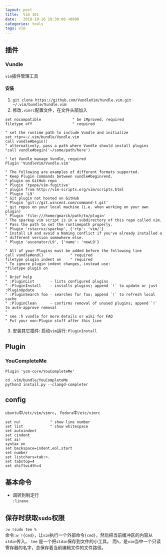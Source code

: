 ```yaml
---
layout: post
title:  Vim 101
date:   2018-10-16 19:30:00 +0800
categories: tools
tags: vim
---
```


## 插件

### Vundle

`vim`插件管理工具

#### 安装

1. `git clone https://github.com/VundleVim/Vundle.vim.git ~/.vim/bundle/Vundle.vim`
2. 修改`.vimrc`配置文件，在文件头部加入

```vimrc
set nocompatible              " be iMproved, required
filetype off                  " required

" set the runtime path to include Vundle and initialize
set rtp+=~/.vim/bundle/Vundle.vim
call vundle#begin()
" alternatively, pass a path where Vundle should install plugins
"call vundle#begin('~/some/path/here')

" let Vundle manage Vundle, required
Plugin 'VundleVim/Vundle.vim'

" The following are examples of different formats supported.
" Keep Plugin commands between vundle#begin/end.
" plugin on GitHub repo
" Plugin 'tpope/vim-fugitive'
" plugin from http://vim-scripts.org/vim/scripts.html
" Plugin 'L9'
" Git plugin not hosted on GitHub
" Plugin 'git://git.wincent.com/command-t.git'
" git repos on your local machine (i.e. when working on your own plugin)
" Plugin 'file:///home/gmarik/path/to/plugin'
" The sparkup vim script is in a subdirectory of this repo called vim.
" Pass the path to set the runtimepath properly.
" Plugin 'rstacruz/sparkup', {'rtp': 'vim/'}
" Install L9 and avoid a Naming conflict if you've already installed a
" different version somewhere else.
" Plugin 'ascenator/L9', {'name': 'newL9'}

" All of your Plugins must be added before the following line
call vundle#end()            " required
filetype plugin indent on    " required
" To ignore plugin indent changes, instead use:
"filetype plugin on
"
" Brief help
" :PluginList       - lists configured plugins
" :PluginInstall    - installs plugins; append `!` to update or just :PluginUpdate
" :PluginSearch foo - searches for foo; append `!` to refresh local cache
" :PluginClean      - confirms removal of unused plugins; append `!` to auto-approve removal
"
" see :h vundle for more details or wiki for FAQ
" Put your non-Plugin stuff after this line
```

3. 安装其它插件: 启动`vim`运行`:PluginInstall`

## Plugin

### YouCompleteMe

```
Plugin 'ycm-core/YouCompleteMe'
```

```shell
cd .vim/bundle/YouCompleteMe
python3 install.py --clangd-completer
```

## config

`ubuntu`中`/etc/vim/vimrc`， `Fedora`中`/etc/vimrc`

```vimrc
set nu!             " show line number
set list            " show whitespace
set autoindent
set cindent
set ai!
syntax on
set backspace=indent,eol,start
set number
set listchars=tab:>.
set tabstop=4
set shiftwidth=4
```

## 基本命令

* 调转到制定行  
    `:lineno`

## 保存时获取`sudo`权限

`:w !sudo tee %`  
命令`:w !{cmd}`，让`vim`执行一个外部命令`{cmd}`，然后把当前缓冲区的内容从`stdin`传入。
`tee` 是一个把`stdin`保存到文件的小工具。
而`%`，是`vim`当中一个只读寄存器的名字，总保存着当前编辑文件的文件路径。
